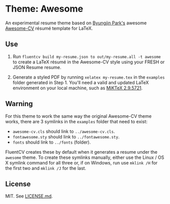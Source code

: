 Theme: Awesome
==============
An experimental resume theme based on [Byungjin Park's][author] awesome
[Awesome-CV][acv] résumé template for LaTeX.

## Use

1. Run `fluentcv build my-resume.json to out/my-resume.all -t awesome` to create
a LaTeX résumé in the Awesome-CV style using your FRESH or JSON Resume resume.

2. Generate a styled PDF by running `xelatex my-resume.tex` in the `examples`
folder generated in Step 1. You'll need a valid and updated LaTeX environment on
your local machine, such as [MiKTeX 2.9.5721][m].

## Warning

For this theme to work the same way the original Awesome-CV theme works, there
are 3 symlinks in the `examples` folder that need to exist:

- `awesome-cv.cls` should link to `../awesome-cv.cls`.
- `fontawesome.sty` should link to `../fontawesome.sty`.
- `fonts` should link to `../fonts` (folder).

FluentCV creates these by default when it generates a resume under the `awesome`
theme. To create these symlinks manually, either use the Linux / OS X symlink
command for all three or, if on Windows, run use `mklink /H` for the first two
and `mklink /J` for the last.

## License

MIT. See [LICENSE.md][lic].

[acv]: https://github.com/posquit0/Awesome-CV
[m]: http://miktex.org/download
[desk]: http://fluentcv.com
[cli]: https://github.com/fluentdesk/fluentcv
[lic]: https://github.com/fluentdesk/fresh-themes/blob/master/LICENSE.md
[author]: https://github.com/posquit0
